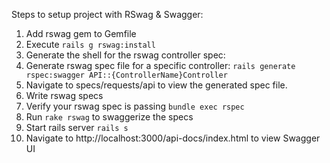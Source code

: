 Steps to setup project with RSwag & Swagger:
1. Add rswag gem to Gemfile
2. Execute `rails g rswag:install`
3. Generate the shell for the rswag controller spec: 
4. Generate rswag spec file for a specific controller: `rails generate rspec:swagger API::{ControllerName}Controller`
5. Navigate to specs/requests/api to view the generated spec file.
6. Write rswag specs
7. Verify your rswag spec is passing `bundle exec rspec`
8. Run `rake rswag` to swaggerize the specs
9. Start rails server `rails s`
10. Navigate to http://localhost:3000/api-docs/index.html to view Swagger UI


